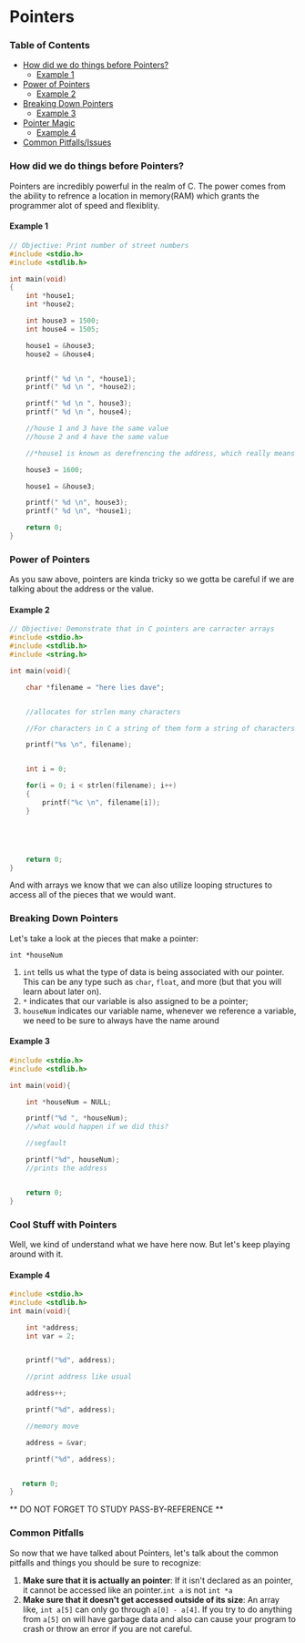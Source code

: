 # Pointers
### Table of Contents
- [How did we do things before Pointers?](#how-did-we-do-things-before-pointers)
    - [Example 1](#example-1)
- [Power of Pointers](#power-of-pointers)
    - [Example 2](#example-2)
- [Breaking Down Pointers](#breaking-down-pointers)
    - [Example 3](#example-3)
-  [Pointer Magic](#pointer-magic)
    - [Example 4](#example-4)
- [Common Pitfalls/Issues](#common-pitfalls)

### How did we do things before Pointers?
Pointers are incredibly powerful in the realm of C. The power comes from the ability to refrence a location in memory(RAM) which grants the programmer alot of speed and flexiblity.
#### Example 1
```c
// Objective: Print number of street numbers
#include <stdio.h>
#include <stdlib.h>

int main(void)
{
    int *house1;
    int *house2;

    int house3 = 1500;
    int house4 = 1505;

    house1 = &house3;
    house2 = &house4;


    printf(" %d \n ", *house1);
    printf(" %d \n ", *house2);

    printf(" %d \n ", house3);
    printf(" %d \n ", house4);

    //house 1 and 3 have the same value
    //house 2 and 4 have the same value

    //*house1 is known as derefrencing the address, which really means hey go to the address of house1 and get the value at that address

    house3 = 1600;

    house1 = &house3;

    printf(" %d \n", house3);
    printf(" %d \n", *house1);

    return 0;
}

```

### Power of Pointers
As you saw above, pointers are kinda tricky so we gotta be careful if we are talking about the address or the value.

#### Example 2
```c
// Objective: Demonstrate that in C pointers are carracter arrays
#include <stdio.h>
#include <stdlib.h>
#include <string.h>

int main(void){

    char *filename = "here lies dave";


    //allocates for strlen many characters

    //For characters in C a string of them form a string of characters

    printf("%s \n", filename);


    int i = 0;

    for(i = 0; i < strlen(filename); i++)
    {
        printf("%c \n", filename[i]);
    }





    return 0;
}
```
And with arrays we know that we can also utilize looping structures to access all of the pieces that we would want.

### Breaking Down Pointers
Let's take a look at the pieces that make a pointer:

`int *houseNum`

1. `int` tells us what the type of data is being associated with our pointer. This can be any type such as `char`, `float`, and more (but that you will learn about later on).
2. `*` indicates that our variable is also assigned to be a pointer;
3. `houseNum` indicates our variable name, whenever we reference a variable, we need to be sure to always have the name around

#### Example 3
```c
#include <stdio.h>
#include <stdlib.h>

int main(void){

    int *houseNum = NULL;

    printf("%d ", *houseNum);
    //what would happen if we did this?

    //segfault

    printf("%d", houseNum);
    //prints the address


    return 0;
}
```

### Cool Stuff with Pointers
Well, we kind of understand what we have here now. But let's keep playing around with it.

#### Example 4
```c
#include <stdio.h>
#include <stdlib.h>
int main(void){

    int *address;
    int var = 2;


    printf("%d", address);

    //print address like usual

    address++;

    printf("%d", address);

    //memory move

    address = &var;

    printf("%d", address);


   return 0;
}
```

** DO NOT FORGET TO STUDY PASS-BY-REFERENCE **

### Common Pitfalls
So now that we have talked about Pointers, let's talk about the common pitfalls and things you should be sure to recognize:

1. **Make sure that it is actually an pointer**: If it isn't declared as an pointer, it cannot be accessed like an pointer.`int a` is not `int *a`
2. **Make sure that it doesn't get accessed outside of its size**: An array like, `int a[5]` can only go through `a[0] - a[4]`. If you try to do anything from `a[5]` on will have garbage data and also can cause your program to crash or throw an error if you are not careful.
